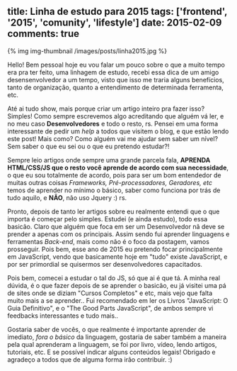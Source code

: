 title: Linha de estudo para 2015
tags: ['frontend', '2015', 'comunity', 'lifestyle']
date: 2015-02-09
comments: true
---
{% img img-thumbnail /images/posts/linha2015.jpg %}

Hello! Bem pessoal hoje eu vou falar um pouco sobre o que a muito tempo era pra ter feito, uma linhagem de estudo, recebi essa dica de um amigo desensenvolvedor a um tempo, visto que isso me traria alguns benefícios, tanto de organização, quanto a entendimento de determinada ferramenta, etc.

<!--more-->

Até ai tudo show, mais porque criar um artigo inteiro pra fazer isso? Simples! Como sempre escrevemos algo acreditando que alguém vá ler, e no meu caso **Desenvolvedores** e todo o resto, rs. Pensei em uma forma interessante de pedir um *help* a todos que visitem o blog, e que estão lendo este post! Mais como? Como alguém vai me ajudar sem saber um nível? Sem saber o que eu sei ou o que eu pretendo estudar?! 


Sempre leio artigos onde sempre uma grande parcela fala, **APRENDA HTML/CSS/JS que o resto você aprende de acordo com sua necessidade**, o que eu sou totalmente de acordo, pois para ser um bom entendedor de muitas outras coisas *Frameworks, Pré-processadores, Geradores, etc* temos de aprender no mínimo o básico, saber como funciona por trás de tudo aquilo, e **NÃO**, não uso Jquery :) rs.

Pronto, depois de tanto ler artigos sobre eu realmente entendi que  o que importa é começar pelo simples. Estudei (e ainda estudo), todo essa basicão. Claro que alguém que foca em ser um Desenvolvedor nã deve se prender a apenas com os principais. Assim sendo fui aprender linguagens e ferramentas *Back-end*, mais como não é o foco da postagem, vamos prosseguir. Pois bem, esse ano de 2015 eu pretendo focar principalmente em JavaScript, vendo que basicamente hoje em "tudo" existe JavaScript, e por ser primordial se quisermos ser desenvolvedores capacitados. 


Pois bem, comecei a estudar o tal do JS, só que ai é que tá. A minha real dúvida, é o que fazer depois de se aprender o basicão, eu já visitei uma pá de sites onde se diziam "Cursos Completos" e etc, mais vejo que falta muito mais a se aprender.. Fui recomendado em ler os Livros "JavaScript:  O Guia Definitivo", e o "The Good Parts JavaScript", de ambos sempre vi feedbacks interessantes e tudo mais..


Gostaria saber de vocês, o que realmente é importante aprender de imediato, *fora o básico* da linguagem, gostaria de saber também a maneira pela qual aprenderam a linguagem, se foi por livro, vídeo, lendo artigos, tutoriais, etc. E se possível indicar alguns conteúdos legais! Obrigado e agradeço a todos que de alguma forma irão contribuir. :) 

